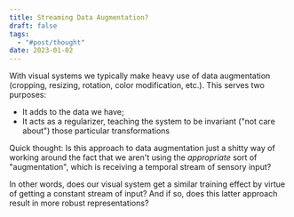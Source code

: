 ```yaml
---
title: Streaming Data Augmentation?
draft: false
tags:
  - "#post/thought"
date: 2023-01-02
---
```

With visual systems we typically make heavy use of data augmentation (cropping, resizing, rotation, color modification, etc.). This serves two purposes:
- It adds to the data we have;
- It acts as a regularizer, teaching the system to be invariant ("not care about") those particular transformations

Quick thought: Is this approach to data augmentation just a shitty way of working around the fact that we aren't using the *appropriate* sort of "augmentation", which is receiving a temporal stream of sensory input?

In other words, does our visual system get a similar training effect by virtue of getting a constant stream of input? And if so, does this latter approach result in more robust representations?
